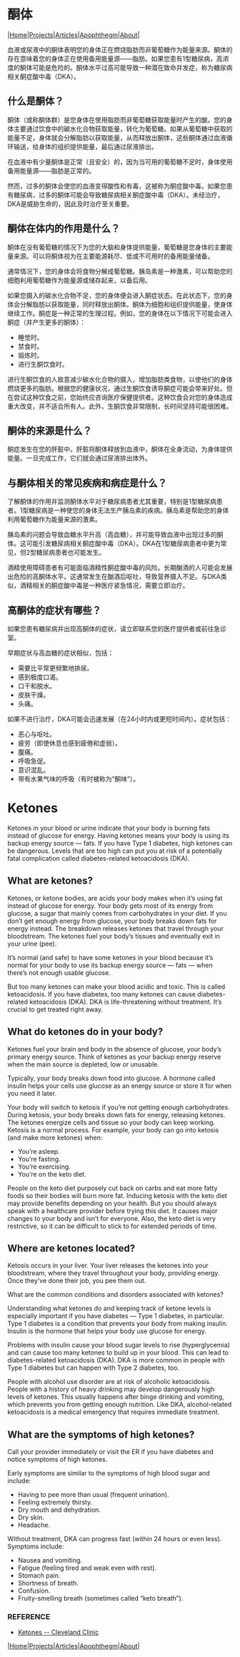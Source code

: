 # 酮体

|[Home](/README.md)|[Projects](/projects.md)|[Articles](/articles.md)|[Apophthegm](/apophthegm.md)|[About](/about.md)|

血液或尿液中的酮体表明您的身体正在燃烧脂肪而非葡萄糖作为能量来源。酮体的存在意味着您的身体正在使用备用能量源——脂肪。如果您患有1型糖尿病，高浓度的酮体可能是危险的。酮体水平过高可能导致一种潜在致命并发症，称为糖尿病相关酮症酸中毒（DKA）。

## 什么是酮体？

酮体（或称酮体群）是您身体在使用脂肪而非葡萄糖获取能量时产生的酸。您的身体主要通过饮食中的碳水化合物获取能量，转化为葡萄糖。如果从葡萄糖中获取的能量不足，身体就会分解脂肪以获取能量，从而释放出酮体，这些酮体通过血液循环输送，给身体的组织提供能量，最后通过尿液排出。

在血液中有少量酮体是正常（且安全）的，因为当可用的葡萄糖不足时，身体使用备用能量源——脂肪是正常的。

然而，过多的酮体会使您的血液变得酸性和有毒，这被称为酮症酸中毒。如果您患有糖尿病，过多的酮体可能会导致糖尿病相关酮症酸中毒（DKA）。未经治疗，DKA是威胁生命的，因此及时治疗至关重要。

## 酮体在体内的作用是什么？

酮体在没有葡萄糖的情况下为您的大脑和身体提供能量，葡萄糖是您身体的主要能量来源。可以将酮体视为在主要能源耗尽、低或不可用时的备用能量储备。

通常情况下，您的身体会将食物分解成葡萄糖。胰岛素是一种激素，可以帮助您的细胞利用葡萄糖作为能量源或储存起来，以备后用。

如果您摄入的碳水化合物不足，您的身体便会进入酮症状态。在此状态下，您的身体会分解脂肪以获取能量，同时释放出酮体。酮体为细胞和组织提供能量，使身体继续工作。酮症是一种正常的生理过程。例如，您的身体在以下情况下可能会进入酮症（并产生更多的酮体）：

- 睡觉时。
- 禁食时。
- 锻炼时。
- 进行生酮饮食时。

进行生酮饮食的人故意减少碳水化合物的摄入，增加脂肪类食物，以使他们的身体燃烧更多的脂肪。根据您的健康状况，通过生酮饮食诱导酮症可能会带来好处。但在尝试这种饮食之前，您始终应咨询医疗保健提供者。这种饮食会对您的身体造成重大改变，并不适合所有人。此外，生酮饮食非常限制，长时间坚持可能很困难。

## 酮体的来源是什么？

酮症发生在您的肝脏中。肝脏将酮体释放到血液中，酮体在全身流动，为身体提供能量。一旦完成工作，它们就会通过尿液排出体外。

## 与酮体相关的常见疾病和病症是什么？

了解酮体的作用并监测酮体水平对于糖尿病患者尤其重要，特别是1型糖尿病患者。1型糖尿病是一种使您的身体无法生产胰岛素的疾病。胰岛素是帮助您的身体利用葡萄糖作为能量来源的激素。

胰岛素的问题会导致血糖水平升高（高血糖），并可能导致血液中出现过多的酮体。这可能引发糖尿病相关酮症酸中毒（DKA）。DKA在1型糖尿病患者中更为常见，但2型糖尿病患者也可能发生。

酒精使用障碍患者有可能面临酒精性酮症酸中毒的风险。长期酗酒的人可能会发展出危险的高酮体水平。这通常发生在酗酒后呕吐，导致营养摄入不足。与DKA类似，酒精相关的酮症酸中毒是一种医疗紧急情况，需要立即治疗。

## 高酮体的症状有哪些？

如果您患有糖尿病并出现高酮体的症状，请立即联系您的医疗提供者或前往急诊室。

早期症状与高血糖的症状相似，包括：

- 需要比平常更频繁地排尿。
- 感到极度口渴。
- 口干和脱水。
- 皮肤干燥。
- 头痛。

如果不进行治疗，DKA可能会迅速发展（在24小时内或更短时间内）。症状包括：

- 恶心与呕吐。
- 疲劳（即使休息也感到疲倦和虚弱）。
- 腹痛。
- 呼吸急促。
- 意识混乱。
- 带有水果气味的呼吸（有时被称为“酮味”）。

# Ketones

Ketones in your blood or urine indicate that your body is burning fats instead of glucose for energy. Having ketones means your body is using its backup energy source — fats. If you have Type 1 diabetes, high ketones can be dangerous. Levels that are too high can put you at risk of a potentially fatal complication called diabetes-related ketoacidosis (DKA).

## What are ketones?

Ketones, or ketone bodies, are acids your body makes when it’s using fat instead of glucose for energy. Your body gets most of its energy from glucose, a sugar that mainly comes from carbohydrates in your diet. If you don’t get enough energy from glucose, your body breaks down fats for energy instead. The breakdown releases ketones that travel through your bloodstream. The ketones fuel your body’s tissues and eventually exit in your urine (pee).

It’s normal (and safe) to have some ketones in your blood because it’s normal for your body to use its backup energy source — fats — when there’s not enough usable glucose.

But too many ketones can make your blood acidic and toxic. This is called ketoacidosis. If you have diabetes, too many ketones can cause diabetes-related ketoacidosis (DKA). DKA is life-threatening without treatment. It’s crucial to get treated right away.

## What do ketones do in your body?

Ketones fuel your brain and body in the absence of glucose, your body’s primary energy source. Think of ketones as your backup energy reserve when the main source is depleted, low or unusable.

Typically, your body breaks down food into glucose. A hormone called insulin helps your cells use glucose as an energy source or store it for when you need it later.

Your body will switch to ketosis if you’re not getting enough carbohydrates. During ketosis, your body breaks down fats for energy, releasing ketones. The ketones energize cells and tissue so your body can keep working. Ketosis is a normal process. For example, your body can go into ketosis (and make more ketones) when:

- You’re asleep.
- You’re fasting.
- You’re exercising.
- You’re on the keto diet.

People on the keto diet purposely cut back on carbs and eat more fatty foods so their bodies will burn more fat. Inducing ketosis with the keto diet may provide benefits depending on your health. But you should always speak with a healthcare provider before trying this diet. It causes major changes to your body and isn’t for everyone. Also, the keto diet is very restrictive, so it can be difficult to stick to for extended periods of time.

## Where are ketones located?

Ketosis occurs in your liver. Your liver releases the ketones into your bloodstream, where they travel throughout your body, providing energy. Once they’ve done their job, you pee them out.

What are the common conditions and disorders associated with ketones?

Understanding what ketones do and keeping track of ketone levels is especially important if you have diabetes — Type 1 diabetes, in particular. Type 1 diabetes is a condition that prevents your body from making insulin. Insulin is the hormone that helps your body use glucose for energy.

Problems with insulin cause your blood sugar levels to rise (hyperglycemia) and can cause too many ketones to build up in your blood. This can lead to diabetes-related ketoacidosis (DKA). DKA is more common in people with Type 1 diabetes but can happen with Type 2 diabetes, too.

People with alcohol use disorder are at risk of alcoholic ketoacidosis. People with a history of heavy drinking may develop dangerously high levels of ketones. This usually happens after binge drinking and vomiting, which prevents you from getting enough nutrition. Like DKA, alcohol-related ketoacidosis is a medical emergency that requires immediate treatment.

## What are the symptoms of high ketones?

Call your provider immediately or visit the ER if you have diabetes and notice symptoms of high ketones.

Early symptoms are similar to the symptoms of high blood sugar and include:

- Having to pee more than usual (frequent urination).
- Feeling extremely thirsty.
- Dry mouth and dehydration.
- Dry skin.
- Headache.

Without treatment, DKA can progress fast (within 24 hours or even less). Symptoms include:

- Nausea and vomiting.
- Fatigue (feeling tired and weak even with rest).
- Stomach pain.
- Shortness of breath.
- Confusion.
- Fruity-smelling breath (sometimes called “keto breath”).
    
### REFERENCE

- [Ketones -- Cleveland Clinic](https://my.clevelandclinic.org/health/body/25177-ketones)  

|[Home](/README.md)|[Projects](/projects.md)|[Articles](/articles.md)|[Apophthegm](/apophthegm.md)|[About](/about.md)|
